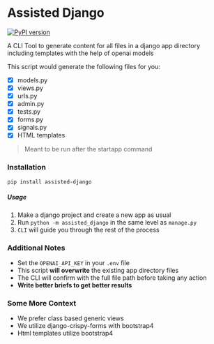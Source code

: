 # Assisted Django

[![PyPI version](https://badge.fury.io/py/assisted-django.svg)](https://badge.fury.io/py/assisted-django)

A CLI Tool to generate content for all files in a django app directory including templates with the help of openai models

This script would generate the following files for you:
- [x] models.py
- [x] views.py
- [x] urls.py
- [x] admin.py
- [x] tests.py
- [x] forms.py
- [x] signals.py
- [x] HTML templates

> Meant to be run after the startapp command

### Installation

`pip install assisted-django`

##### Usage

1. Make a django project and create a new app as usual
2. Run `python -m assisted_django` in the same level as `manage.py`
3. `CLI` will guide you through the rest of the process

### Additional Notes
- Set the `OPENAI_API_KEY` in your `.env` file
- This script **will overwrite** the existing app directory files
- The CLI will confirm with the full file path before taking any action
- **Write better briefs to get better results**

### Some More Context
- We prefer class based generic views
- We utilize django-crispy-forms with bootstrap4
- Html templates utilize bootstrap4
